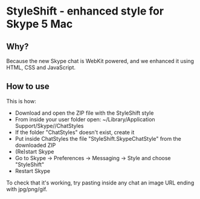 # StyleShift - enhanced style for Skype 5 Mac

## Why?

Because the new Skype chat is WebKit powered, and we enhanced it using HTML, CSS and JavaScript.

## How to use

This is how:

* Download and open the ZIP file with the StyleShift style
* From inside your user folder open: ~/Library/Application Support/Skype/<yourname>/ChatStyles
* If the folder "ChatStyles" doesn't exist, create it
* Put inside ChatStyles the file "StyleShift.SkypeChatStyle" from the downloaded ZIP
* (Re)start Skype
* Go to Skype -> Preferences -> Messaging -> Style and choose "StyleShift"
* Restart Skype

To check that it's working, try pasting inside any chat an image URL ending with jpg/png/gif.